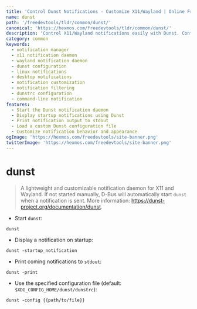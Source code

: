 ```yaml
---
title: 'Control Dunst Notifications - Customize X11/Wayland | Online Free DevTools by Hexmos'
name: dunst
path: '/freedevtools/tldr/common/dunst/'
canonical: 'https://hexmos.com/freedevtools/tldr/common/dunst/'
description: 'Control X11/Wayland notifications easily with Dunst. Configure notification appearance, behavior, and filtering. Free online tool, no registration required.'
category: common
keywords:
  - notification manager
  - x11 notification daemon
  - wayland notification daemon
  - dunst configuration
  - linux notifications
  - desktop notifications
  - notification customization
  - notification filtering
  - dunstrc configuration
  - command-line notification
features:
  - Start the Dunst notification daemon
  - Display startup notifications using Dunst
  - Print notification output to stdout
  - Load a custom Dunst configuration file
  - Customize notification behavior and appearance
ogImage: 'https://hexmos.com/freedevtools/site-banner.png'
twitterImage: 'https://hexmos.com/freedevtools/site-banner.png'
---
```


# dunst

> A lightweight and customizable notification daemon for X11 and Wayland.
> If not started manually, D-Bus will automatically start `dunst` when a notification is sent.
> More information: <https://dunst-project.org/documentation/dunst>.

- Start `dunst`:

`dunst`

- Display a notification on startup:

`dunst -startup_notification`

- Print coming notifications to `stdout`:

`dunst -print`

- Use the specified configuration file (default: `$XDG_CONFIG_HOME/dunst/dunstrc`):

`dunst -config {{path/to/file}}`
